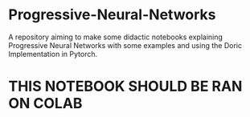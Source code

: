 # Progressive-Neural-Networks

A repository aiming to make some didactic notebooks explaining Progressive Neural Networks with some examples and using the Doric Implementation in Pytorch. 

# THIS NOTEBOOK SHOULD BE RAN ON COLAB

